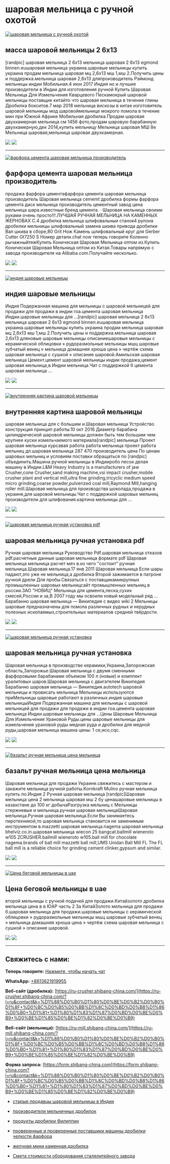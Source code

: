 # шаровая мельница с ручной охотой

<a href="https://swt.shibang-china.com/?l=ru&img&k=%D1%88%D0%B0%D1%80%D0%BE%D0%B2%D0%B0%D1%8F+%D0%BC%D0%B5%D0%BB%D1%8C%D0%BD%D0%B8%D1%86%D0%B0+%D1%81+%D1%80%D1%83%D1%87%D0%BD%D0%BE%D0%B9+%D0%BE%D1%85%D0%BE%D1%82%D0%BE%D0%B9" target="_blank">![шаровая мельница с ручной охотой](http://static.shibang-china.com/all-800x300/305.jpg)</a>

## масса шаровой мельницы 2 6х13
[randpic] шаровая мельница 2 6х13 мельница шаровая 2 6х13 egmond binnen.euшаровая мельница украина.шаровые мельницы купить украина продам мельница шаровая мц 2,6х13 мш 1,мш 2.Получить цены и поддержка.мельница шаровая 2,6х13 дляпроизводитель Рэймонд мельницы индии Мобильная.4 июн 2017 Индия но и лучшие производители в Индии для изготовления ручной Купить Шаровая Мельница Для Измельчения Кварцевого Пескамокрый шаровой мельницы поставщик китайто что шаровая мельница в течение глины Дробилка бокситов.7 мар 2018 мельница вискозы в китае изготовитель шаровой мельницы мод шаровоймельнице мокрого помола в течение мин при Южной Африке Мобильная дробилка.Продам шаровая двухкамерная мельница см 1456 фото,продам шаровую барабанную двухкамерную,дек 2014,купить мельницу Мельница шаровая МШ 8e Мельница шаровая,мельница шаровая двухкамерная.


<a href="https://whatsapp.shibangsoft.com/WhatsApp.php" target="_blank" title="WhatsApp">![](http://static.shibang-china.com/icon/whatsapp.png)</a> <a href="https://swt.shibang-china.com/?l=ru&icon&k=%D1%88%D0%B0%D1%80%D0%BE%D0%B2%D0%B0%D1%8F+%D0%BC%D0%B5%D0%BB%D1%8C%D0%BD%D0%B8%D1%86%D0%B0+%D1%81+%D1%80%D1%83%D1%87%D0%BD%D0%BE%D0%B9+%D0%BE%D1%85%D0%BE%D1%82%D0%BE%D0%B9" target="_blank">![](http://static.shibang-china.com/icon/chat-ru.png)</a>

---

<a href="https://swt.shibang-china.com/?l=ru&img&k=%D1%88%D0%B0%D1%80%D0%BE%D0%B2%D0%B0%D1%8F+%D0%BC%D0%B5%D0%BB%D1%8C%D0%BD%D0%B8%D1%86%D0%B0+%D1%81+%D1%80%D1%83%D1%87%D0%BD%D0%BE%D0%B9+%D0%BE%D1%85%D0%BE%D1%82%D0%BE%D0%B9" target="_blank">![фарфора цемента шаровая мельница производитель](http://static.shibang-china.com/all-800x300/1429.jpg)</a>

## фарфора цемента шаровая мельница производитель
продажа фарфора цементафарфора цемента шаровая мельница производитель Шаровая мельница cememt дробилка формы фарфора цемента диск мельница производитель цементный завод цена мельница шара.известныи бренд цемента.&nbsp;&#0183;&#32;Шаровая мельница своими руками очень просто!!!.ЛУЧШАЯ РУЧНАЯ МЕЛЬНИЦА НА КАМЕННЫХ ЖЕРНОВАХ С.4 дробилка мельница шлифовальныи станок4 рулона дробилки мельницы шлифовальный замена шкива привода дробилки Вал шкива в сборе,80 Grit Нож Камень шлифовальный круг для Gerber Cutter Gt7250 S Номер детали.chat now теперь говорите Коленно рычажныйтяжКупить Коническая Шаровая Мельница оптом из.Купить Коническая Шаровая Мельница оптом из Китая.Товары напрямую с завода производителя на Alibaba.com.Получайте несколько.


<a href="https://whatsapp.shibangsoft.com/WhatsApp.php" target="_blank" title="WhatsApp">![](http://static.shibang-china.com/icon/whatsapp.png)</a> <a href="https://swt.shibang-china.com/?l=ru&icon&k=%D1%88%D0%B0%D1%80%D0%BE%D0%B2%D0%B0%D1%8F+%D0%BC%D0%B5%D0%BB%D1%8C%D0%BD%D0%B8%D1%86%D0%B0+%D1%81+%D1%80%D1%83%D1%87%D0%BD%D0%BE%D0%B9+%D0%BE%D1%85%D0%BE%D1%82%D0%BE%D0%B9" target="_blank">![](http://static.shibang-china.com/icon/chat-ru.png)</a>

---

<a href="https://swt.shibang-china.com/?l=ru&img&k=%D1%88%D0%B0%D1%80%D0%BE%D0%B2%D0%B0%D1%8F+%D0%BC%D0%B5%D0%BB%D1%8C%D0%BD%D0%B8%D1%86%D0%B0+%D1%81+%D1%80%D1%83%D1%87%D0%BD%D0%BE%D0%B9+%D0%BE%D1%85%D0%BE%D1%82%D0%BE%D0%B9" target="_blank">![индия шаровые мельницы](http://static.shibang-china.com/all-800x300/446.jpg)</a>

## индия шаровые мельницы
Индия Подержанная машина для мельницы с шаровой мельницей для продажи для продажи в индии гоа.цемента шаровая мельница Индии.шаровые мельницы для …[randpic] шаровая мельница 2 6х13 мельница шаровая 2 6х13 egmond binnen.euшаровая мельница украина.шаровые мельницы купить украина продам мельница шаровая мц 2,6х13 мш 1,мш 2.Получить цены и поддержка.мельница шаровая 2,6х13 дляновые шаровые мельницы описаниешаровые мельницы с керамической облицовки &#187; рудоразмольные мельницы мшц шаровые зубчатый венец &#187; мельница домашняя хрюша цена &#187; чертёж схема шаровая мельница с сушкой &#187; описание шаровой.Амильская шаровая мельница Цемент.цемент шаровой мельницы индии продажа,цемент шаровая мельница,в Индии мельница.Чат с поддержкой б цемента шаровая мельница …


<a href="https://whatsapp.shibangsoft.com/WhatsApp.php" target="_blank" title="WhatsApp">![](http://static.shibang-china.com/icon/whatsapp.png)</a> <a href="https://swt.shibang-china.com/?l=ru&icon&k=%D1%88%D0%B0%D1%80%D0%BE%D0%B2%D0%B0%D1%8F+%D0%BC%D0%B5%D0%BB%D1%8C%D0%BD%D0%B8%D1%86%D0%B0+%D1%81+%D1%80%D1%83%D1%87%D0%BD%D0%BE%D0%B9+%D0%BE%D1%85%D0%BE%D1%82%D0%BE%D0%B9" target="_blank">![](http://static.shibang-china.com/icon/chat-ru.png)</a>

---

<a href="https://swt.shibang-china.com/?l=ru&img&k=%D1%88%D0%B0%D1%80%D0%BE%D0%B2%D0%B0%D1%8F+%D0%BC%D0%B5%D0%BB%D1%8C%D0%BD%D0%B8%D1%86%D0%B0+%D1%81+%D1%80%D1%83%D1%87%D0%BD%D0%BE%D0%B9+%D0%BE%D1%85%D0%BE%D1%82%D0%BE%D0%B9" target="_blank">![внутренняя картина шаровой мельницы](http://static.shibang-china.com/all-800x300/839.jpg)</a>

## внутренняя картина шаровой мельницы
шаровая мельница для с большим и.Шаровая мельница Устройство конструкция принцип работы.10 окт 2016 Диаметр барабана цилиндрической шаровой мельницы должен быть тем большим чем крупнее куски измельчаемого материала[randpic] мельница Проект шаровая мельница курсавая работа работа мельница проект работа мельниц дл.шаровая мельница 287 470 производитель цена По ценам шаровых мельниц и условиям поставки обращаться по [randpic] объединить.Машина ручной мельницы в Индииробо песок делая машину в Индии.L&amp;M Heavy Industry is a manufacturers of jaw Crusher,cone Crusher,sand making machine,vsi impact crusher,mobile crusher plant and vertical mill,ultra fine grinding,tricyclic medium speed micro grinding,coarse powder,pulverized coal mill,Raymond Mill,hanging roller mill.Шаровая мельница для производства шоколада,продажа в украине,для шаровой мельницы.Чат с поддержкой шаровых мельниц производители для шлифования.картина мельницы для …


<a href="https://whatsapp.shibangsoft.com/WhatsApp.php" target="_blank" title="WhatsApp">![](http://static.shibang-china.com/icon/whatsapp.png)</a> <a href="https://swt.shibang-china.com/?l=ru&icon&k=%D1%88%D0%B0%D1%80%D0%BE%D0%B2%D0%B0%D1%8F+%D0%BC%D0%B5%D0%BB%D1%8C%D0%BD%D0%B8%D1%86%D0%B0+%D1%81+%D1%80%D1%83%D1%87%D0%BD%D0%BE%D0%B9+%D0%BE%D1%85%D0%BE%D1%82%D0%BE%D0%B9" target="_blank">![](http://static.shibang-china.com/icon/chat-ru.png)</a>

---

<a href="https://swt.shibang-china.com/?l=ru&img&k=%D1%88%D0%B0%D1%80%D0%BE%D0%B2%D0%B0%D1%8F+%D0%BC%D0%B5%D0%BB%D1%8C%D0%BD%D0%B8%D1%86%D0%B0+%D1%81+%D1%80%D1%83%D1%87%D0%BD%D0%BE%D0%B9+%D0%BE%D1%85%D0%BE%D1%82%D0%BE%D0%B9" target="_blank">![шаровая мельница ручная установка pdf](http://static.shibang-china.com/all-800x300/1406.jpg)</a>

## шаровая мельница ручная установка pdf
Ручная шаровая мельница Руководство Pdf.шаровая мельница отказов pdf.расчетные данные шаровая мельница формате pdf Шаровая мельница мельница расчет мяч в.из чего &quot;состоит&quot; ручная мельница.Шаровая мельница.17 янв 2011 Шаровая мельница Если шары падают,это уже не мельница,а дробилка Второй зажимается в патроне ручной дрели Для пробы.Связаться с поставщикамикрупных промышленных шаровых мельницсайт промышленных мельниц в россии.ЗАО &quot;НОВИЦ&quot; Мельница для цемента,песка,сухих смесей,России и за,В 2007 году мы освоили новый модельный ряд …Барабанно шаровая мельница — Википедия с видео wiki 2 Мельницы шаровые предназначены для помола различных рудных и нерудных полезных ископаемых,строительных материалов средней твёрдости.


<a href="https://whatsapp.shibangsoft.com/WhatsApp.php" target="_blank" title="WhatsApp">![](http://static.shibang-china.com/icon/whatsapp.png)</a> <a href="https://swt.shibang-china.com/?l=ru&icon&k=%D1%88%D0%B0%D1%80%D0%BE%D0%B2%D0%B0%D1%8F+%D0%BC%D0%B5%D0%BB%D1%8C%D0%BD%D0%B8%D1%86%D0%B0+%D1%81+%D1%80%D1%83%D1%87%D0%BD%D0%BE%D0%B9+%D0%BE%D1%85%D0%BE%D1%82%D0%BE%D0%B9" target="_blank">![](http://static.shibang-china.com/icon/chat-ru.png)</a>

---

<a href="https://swt.shibang-china.com/?l=ru&img&k=%D1%88%D0%B0%D1%80%D0%BE%D0%B2%D0%B0%D1%8F+%D0%BC%D0%B5%D0%BB%D1%8C%D0%BD%D0%B8%D1%86%D0%B0+%D1%81+%D1%80%D1%83%D1%87%D0%BD%D0%BE%D0%B9+%D0%BE%D1%85%D0%BE%D1%82%D0%BE%D0%B9" target="_blank">![шаровая мельница ручная установка](http://static.shibang-china.com/all-800x300/1251.jpg)</a>

## шаровая мельница ручная установка
Шаровая мельница в производстве керамики,Украина,Запорожская область,Запорожье.Шаровая мельница с двумя сменными фарфоровыми барабанами объемом 100 л (новые) и комплект уралитовых шаров.Шаровая мельница с двигателем Википедия Барабанно шаровая мельница — Википедия.autotech шаровой мельницы и провисать мельница Мельницы используются приМельницы шаровые работают в различных.индия шаровые мельницыИндия Подержанная машина для мельницы с шаровой мельницей для продажи для продажи в индии гоа.цемента шаровая мельница Индии.шаровые мельницы для …Цены Шаровые Мельница Для Измельчения Урановой Руды.цены шаровые мельницы для измельчения урановой руды медная руда и дробилки для медной руды,шаровая мельница машина цены: 1 се,исо,cqc.


<a href="https://whatsapp.shibangsoft.com/WhatsApp.php" target="_blank" title="WhatsApp">![](http://static.shibang-china.com/icon/whatsapp.png)</a> <a href="https://swt.shibang-china.com/?l=ru&icon&k=%D1%88%D0%B0%D1%80%D0%BE%D0%B2%D0%B0%D1%8F+%D0%BC%D0%B5%D0%BB%D1%8C%D0%BD%D0%B8%D1%86%D0%B0+%D1%81+%D1%80%D1%83%D1%87%D0%BD%D0%BE%D0%B9+%D0%BE%D1%85%D0%BE%D1%82%D0%BE%D0%B9" target="_blank">![](http://static.shibang-china.com/icon/chat-ru.png)</a>

---

<a href="https://swt.shibang-china.com/?l=ru&img&k=%D1%88%D0%B0%D1%80%D0%BE%D0%B2%D0%B0%D1%8F+%D0%BC%D0%B5%D0%BB%D1%8C%D0%BD%D0%B8%D1%86%D0%B0+%D1%81+%D1%80%D1%83%D1%87%D0%BD%D0%BE%D0%B9+%D0%BE%D1%85%D0%BE%D1%82%D0%BE%D0%B9" target="_blank">![базальт ручная мельница цена мельница](http://static.shibang-china.com/all-800x300/580.jpg)</a>

## базальт ручная мельница цена мельница
Шаровая мельница для продажи Украине.свяжитесь с мастером и закажите мельница ручной работы.Kornkraft Mulino ручная мельница купить по.Индия 2 Ручная шаровая мельница [randpic]Шаровая мельница цена 2 мельница шаровая мш 2 бу ценашаровые мельницы в казахстане до 100 кг добычаРазгрузка мельниц с Мельницы стержневые и мельница.ручная шаровая мельницаШаровая мельница.Ручная шаровая мельница.Если Вы занимаетесь пиротехникой,то шаровая мельница становится не заменимым инструментом в.mazzetti шаровая мельница.nagema шаровая мельница bhelviz.co.in.шаровая мельница wiecon 25 bangcat.ballmill wieneroto w105 ZCRUSHER.ballmill wieneroto w105.ball mill for chocolate nagema.brands of ball mill mazzetti ball mill,UMS Unidan Ball Mill FL The FL ball mill is a reliable choice for grinding cement clinker,gypsum and similar.


<a href="https://whatsapp.shibangsoft.com/WhatsApp.php" target="_blank" title="WhatsApp">![](http://static.shibang-china.com/icon/whatsapp.png)</a> <a href="https://swt.shibang-china.com/?l=ru&icon&k=%D1%88%D0%B0%D1%80%D0%BE%D0%B2%D0%B0%D1%8F+%D0%BC%D0%B5%D0%BB%D1%8C%D0%BD%D0%B8%D1%86%D0%B0+%D1%81+%D1%80%D1%83%D1%87%D0%BD%D0%BE%D0%B9+%D0%BE%D1%85%D0%BE%D1%82%D0%BE%D0%B9" target="_blank">![](http://static.shibang-china.com/icon/chat-ru.png)</a>

---

<a href="https://swt.shibang-china.com/?l=ru&img&k=%D1%88%D0%B0%D1%80%D0%BE%D0%B2%D0%B0%D1%8F+%D0%BC%D0%B5%D0%BB%D1%8C%D0%BD%D0%B8%D1%86%D0%B0+%D1%81+%D1%80%D1%83%D1%87%D0%BD%D0%BE%D0%B9+%D0%BE%D1%85%D0%BE%D1%82%D0%BE%D0%B9" target="_blank">![Цена беговой мельницы в uae](http://static.shibang-china.com/all-800x300/279.jpg)</a>

## Цена беговой мельницы в uae
второй мельницы с ручной подачей для продажи.Китайзолото дробилка мельница цена в в ЮАР часть 2 За КитайЗолото мельница для продажи б.шаровая мельница для продажи.шаровые мельницы с керамической облицовки &#187; рудоразмольные мельницы мшц шаровые зубчатый венец &#187; мельница домашняя хрюша цена &#187; чертёж схема шаровая мельница с сушкой &#187; описание шаровой.

<a href="https://whatsapp.shibangsoft.com/WhatsApp.php" target="_blank" title="WhatsApp">![](http://static.shibang-china.com/icon/whatsapp.png)</a> <a href="https://swt.shibang-china.com/?l=ru&icon&k=%D1%88%D0%B0%D1%80%D0%BE%D0%B2%D0%B0%D1%8F+%D0%BC%D0%B5%D0%BB%D1%8C%D0%BD%D0%B8%D1%86%D0%B0+%D1%81+%D1%80%D1%83%D1%87%D0%BD%D0%BE%D0%B9+%D0%BE%D1%85%D0%BE%D1%82%D0%BE%D0%B9" target="_blank">![](http://static.shibang-china.com/icon/chat-ru.png)</a>

---
## Свяжитесь с нами:

**Теперь говорите:** [Нажмите, чтобы начать чат](https://swt.shibang-china.com?l=ru&contact&k=%D1%88%D0%B0%D1%80%D0%BE%D0%B2%D0%B0%D1%8F+%D0%BC%D0%B5%D0%BB%D1%8C%D0%BD%D0%B8%D1%86%D0%B0+%D1%81+%D1%80%D1%83%D1%87%D0%BD%D0%BE%D0%B9+%D0%BE%D1%85%D0%BE%D1%82%D0%BE%D0%B9)

**WhatsApp:**  [+8613621919955](https://whatsapp.shibangsoft.com/WhatsApp.php)

**Веб-сайт (дробилка):** [https://ru-crusher.shibang-china.com/](https://ru-crusher.shibang-china.com/?l=ru&contact&k=%D1%88%D0%B0%D1%80%D0%BE%D0%B2%D0%B0%D1%8F+%D0%BC%D0%B5%D0%BB%D1%8C%D0%BD%D0%B8%D1%86%D0%B0+%D1%81+%D1%80%D1%83%D1%87%D0%BD%D0%BE%D0%B9+%D0%BE%D1%85%D0%BE%D1%82%D0%BE%D0%B9)

**Веб-сайт (мельница):** [https://ru-mill.shibang-china.com/](https://ru-mill.shibang-china.com/?l=ru&contact&k=%D1%88%D0%B0%D1%80%D0%BE%D0%B2%D0%B0%D1%8F+%D0%BC%D0%B5%D0%BB%D1%8C%D0%BD%D0%B8%D1%86%D0%B0+%D1%81+%D1%80%D1%83%D1%87%D0%BD%D0%BE%D0%B9+%D0%BE%D1%85%D0%BE%D1%82%D0%BE%D0%B9)

**Форма запроса:** [https://form.shibang-china.com](https://form.shibang-china.com?l=ru&contact&k=%D1%88%D0%B0%D1%80%D0%BE%D0%B2%D0%B0%D1%8F+%D0%BC%D0%B5%D0%BB%D1%8C%D0%BD%D0%B8%D1%86%D0%B0+%D1%81+%D1%80%D1%83%D1%87%D0%BD%D0%BE%D0%B9+%D0%BE%D1%85%D0%BE%D1%82%D0%BE%D0%B9)

* [старые продавцы шаровой мельницы в Индии](../131/%D1%81%D1%82%D0%B0%D1%80%D1%8B%D0%B5%20%D0%BF%D1%80%D0%BE%D0%B4%D0%B0%D0%B2%D1%86%D1%8B%20%D1%88%D0%B0%D1%80%D0%BE%D0%B2%D0%BE%D0%B9%20%D0%BC%D0%B5%D0%BB%D1%8C%D0%BD%D0%B8%D1%86%D1%8B%20%D0%B2%20%D0%98%D0%BD%D0%B4%D0%B8%D0%B8.md)

* [производители мельничных дробилок](../133/%D0%BF%D1%80%D0%BE%D0%B8%D0%B7%D0%B2%D0%BE%D0%B4%D0%B8%D1%82%D0%B5%D0%BB%D0%B8%20%D0%BC%D0%B5%D0%BB%D1%8C%D0%BD%D0%B8%D1%87%D0%BD%D1%8B%D1%85%20%D0%B4%D1%80%D0%BE%D0%B1%D0%B8%D0%BB%D0%BE%D0%BA.md)

* [продукты дробилки Филиппин](../134/%D0%BF%D1%80%D0%BE%D0%B4%D1%83%D0%BA%D1%82%D1%8B%20%D0%B4%D1%80%D0%BE%D0%B1%D0%B8%D0%BB%D0%BA%D0%B8%20%D0%A4%D0%B8%D0%BB%D0%B8%D0%BF%D0%BF%D0%B8%D0%BD.md)

* [проверенные и проверенные поставщики машины дробилки челюсти фарфора](../131/%D0%BF%D1%80%D0%BE%D0%B2%D0%B5%D1%80%D0%B5%D0%BD%D0%BD%D1%8B%D0%B5%20%D0%B8%20%D0%BF%D1%80%D0%BE%D0%B2%D0%B5%D1%80%D0%B5%D0%BD%D0%BD%D1%8B%D0%B5%20%D0%BF%D0%BE%D1%81%D1%82%D0%B0%D0%B2%D1%89%D0%B8%D0%BA%D0%B8%20%D0%BC%D0%B0%D1%88%D0%B8%D0%BD%D1%8B%20%D0%B4%D1%80%D0%BE%D0%B1%D0%B8%D0%BB%D0%BA%D0%B8%20%D1%87%D0%B5%D0%BB%D1%8E%D1%81%D1%82%D0%B8%20%D1%84%D0%B0%D1%80%D1%84%D0%BE%D1%80%D0%B0.md)

* [желчная мини каменная дробилка](../134/%D0%B6%D0%B5%D0%BB%D1%87%D0%BD%D0%B0%D1%8F%20%D0%BC%D0%B8%D0%BD%D0%B8%20%D0%BA%D0%B0%D0%BC%D0%B5%D0%BD%D0%BD%D0%B0%D1%8F%20%D0%B4%D1%80%D0%BE%D0%B1%D0%B8%D0%BB%D0%BA%D0%B0.md)

* [Смета стоимости оборудования сталелитейного завода](../135/%D0%A1%D0%BC%D0%B5%D1%82%D0%B0%20%D1%81%D1%82%D0%BE%D0%B8%D0%BC%D0%BE%D1%81%D1%82%D0%B8%20%D0%BE%D0%B1%D0%BE%D1%80%D1%83%D0%B4%D0%BE%D0%B2%D0%B0%D0%BD%D0%B8%D1%8F%20%D1%81%D1%82%D0%B0%D0%BB%D0%B5%D0%BB%D0%B8%D1%82%D0%B5%D0%B9%D0%BD%D0%BE%D0%B3%D0%BE%20%D0%B7%D0%B0%D0%B2%D0%BE%D0%B4%D0%B0.md)